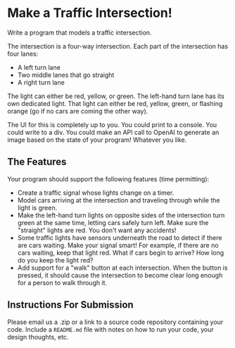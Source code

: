 # Make a Traffic Intersection!

Write a program that models a traffic intersection.

The intersection is a four-way intersection. Each part of the intersection has four lanes:

- A left turn lane
- Two middle lanes that go straight
- A right turn lane

The light can either be red, yellow, or green.
The left-hand turn lane has its own dedicated light. That light can either be red, yellow, green, or flashing orange (go if no cars are coming the other way).

The UI for this is completely up to you. You could print to a console. You could write to a div. You could make an API call to OpenAI to generate an image based on the state of your program! Whatever you like.

## The Features

Your program should support the following features (time permitting):

- Create a traffic signal whose lights change on a timer.
- Model cars arriving at the intersection and traveling through while the light is green.
- Make the left-hand turn lights on opposite sides of the intersection turn green at the same time, letting cars safely turn left. Make sure the "straight" lights are red. You don't want any accidents!
- Some traffic lights have sensors underneath the road to detect if there are cars waiting. Make your signal smart! For example, if there are no cars waiting, keep that light red. What if cars begin to arrive? How long do you keep the light red?
- Add support for a "walk" button at each intersection. When the button is pressed, it should cause the intersection to become clear long enough for a person to walk through it.

## Instructions For Submission

Please email us a .zip or a link to a source code repository containing your code. Include a `README.md` file with notes on how to run your code, your design thoughts, etc.
